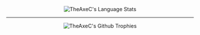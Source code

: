 <!-- <div align="center" width="100%"> -->
<!--   <img src="https://github-readme-stats.vercel.app/api?username=theaxec" alt="TheAxeC's Github Stats" vertical-align="middle"/> -->
<!-- </div> -->

<div align="center" width="100%">
  <img src="https://github-readme-stats.vercel.app/api/top-langs/?username=theaxec&layout=compact&hide=html,CSS&langs_count=8&theme=monokai" alt="TheAxeC's Language Stats" vertical-align="middle"/>
</div>

---

<div align="center" width="100%">
  <img src="https://github-profile-trophy.vercel.app/?username=theaxec&rank=-?&column=-1&margin-w=10&margin-h=10&theme=onestar" alt="TheAxeC's Github Trophies" vertical-align="middle"/>
</div>
